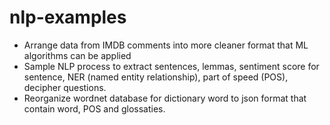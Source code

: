 # nlp-examples


- Arrange data from IMDB comments into more cleaner format that ML algorithms can be applied
- Sample NLP process to extract sentences, lemmas, sentiment score for sentence, NER (named entity relationship), part of speed (POS), decipher questions. 
- Reorganize wordnet database for dictionary word to json format that contain word, POS and glossaties. 
